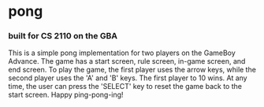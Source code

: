# pong
### built for CS 2110 on the GBA

This is a simple pong implementation for two players on the GameBoy Advance.
The game has a start screen, rule screen, in-game screen, and end screen.
To play the game, the first player uses the arrow keys, while the second player uses the 'A' and 'B' keys.
The first player to 10 wins. 
At any time, the user can press the 'SELECT' key to reset the game back to the start screen.
Happy ping-pong-ing!
